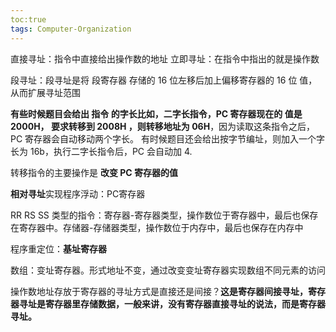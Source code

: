 ```yaml
---
toc:true
tags: Computer-Organization
---
```

直接寻址：指令中直接给出操作数的地址
立即寻址：在指令中指出的就是操作数

段寻址：段寻址是将 段寄存器 存储的 16 位左移后加上偏移寄存器的 16 位 值，从而扩展寻址范围

**有些时候题目会给出 指令 的字长比如，二字长指令，PC 寄存器现在的 值是 2000H， 要求转移到 2008H ，则转移地址为 06H**，因为读取这条指令之后，PC 寄存器会自动移动两个字长。
有时候题目还会给出按字节编址，则加入一个字长为 16b，执行二字长指令后，PC 会自动加 4.

转移指令的主要操作是 **改变 PC 寄存器的值**

**相对寻址**实现程序浮动：PC寄存器

RR RS SS 类型的指令：寄存器-寄存器类型，操作数位于寄存器中，最后也保存在寄存器中。存储器-存储器类型，操作数位于内存中，最后也保存在内存中

程序重定位：**基址寄存器**

数组：变址寄存器。形式地址不变，通过改变变址寄存器实现数组不同元素的访问

操作数地址存放于寄存器的寻址方式是直接还是间接？**这是寄存器间接寻址，寄存器寻址是寄存器里存储数据，一般来讲，没有寄存器直接寻址的说法，而是寄存器寻址。**
